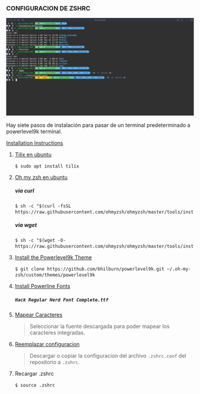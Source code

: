 ### CONFIGURACION DE ZSHRC

![](./img/example.png)

Hay siete pasos de instalación para pasar de un terminal predeterminado a powerlevel9k terminal.

[Installation Instructions](https://github.com/bhilburn/powerlevel9k/wiki/Install-Instructions)

1. [Tilix en ubuntu](https://gnunn1.github.io/tilix-web/)

   ```shell
   $ sudo apt install tilix
   ```

2. [Oh my zsh en ubuntu](https://github.com/ohmyzsh/ohmyzsh/wiki/Installing-ZSH)

   ##### via curl

   ```shell
   $ sh -c "$(curl -fsSL https://raw.githubusercontent.com/ohmyzsh/ohmyzsh/master/tools/install.sh)"
   ```

   ##### via wget

   ```shell
   $ sh -c "$(wget -O- https://raw.githubusercontent.com/ohmyzsh/ohmyzsh/master/tools/install.sh)"
   ```

3. [Install the Powerlevel9k Theme](https://github.com/bhilburn/powerlevel9k/wiki/Install-Instructions#step-1-install-powerlevel9k)

   ```shell
   $ git clone https://github.com/bhilburn/powerlevel9k.git ~/.oh-my-zsh/custom/themes/powerlevel9k
   ```

4. [Install Powerline Fonts](https://github.com/ryanoasis/nerd-fonts/tree/master/patched-fonts/Hack/Regular/complete)

   ##### `Hack Regular Nerd Font Complete.ttf`

5. [Mapear Caracteres](https://bluejamesbond.github.io/CharacterMap/)

   > Seleccionar la fuente descargada para poder mapear los caracteres integradas.

6. [Reemplazar configuracion](https://github.com/mcra02/bash-configuration)

   > Descargar o copiar la configuracion del archivo `.zshrc.conf` del repositorio a `.zshrc`.

7. Recargar .zshrc

   ```shell
   $ source .zshrc
   ```
